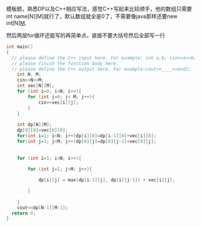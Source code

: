 模板题，熟悉DP以及C++相应写法，感觉C++写起来比较顺手，他的数组只需要int name[N][M]就行了，默认数组就全是0了，不需要像java那样还要new int[N][M](这个反倒C++不行).

然后两层for循环还能写的再简单点，直接不要大括号然后全部写一行
```C
int main()
{  
  // please define the C++ input here. For example: int a,b; cin>>a>>b;;  
  // please finish the function body here.  
  // please define the C++ output here. For example:cout<<____<<endl; 
    int N, M;
    cin>>N>>M;
    int vec[N][M];
    for (int i=0; i<N; i++){
        for (int j=0; j< M; j++){
            cin>>vec[i][j];
        }
    }
    
    int dp[N][M];
    dp[0][0]=vec[0][0];
    for(int i=1; i<N; i++)dp[i][0]=dp[i-1][0]+vec[i][0];
    for(int j=1; j<M; j++)dp[0][j]=dp[0][j-1]+vec[0][j];
    
    
    for (int i=1; i<N; i++){
        
        for (int j=1; j<M; j++){

            dp[i][j] = max(dp[i-1][j], dp[i][j-1]) + vec[i][j];

        }
        
    }
    cout<<dp[N-1][M-1];
  return 0;
}
```

